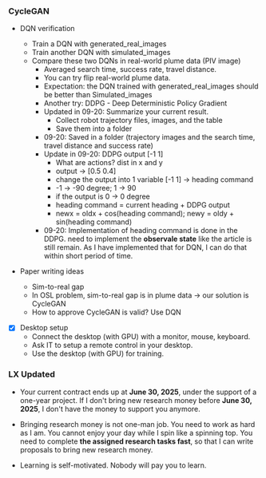 ### CycleGAN
* DQN verification
  * Train a DQN with generated_real_images
  * Train another DQN with simulated_images
  * Compare these two DQNs in real-world plume data (PIV image)
    * Averaged search time, success rate, travel distance.
    * You can try flip real-world plume data. 
    * Expectation: the DQN trained with generated_real_images should be better than Simulated_images
    * Another try: DDPG - Deep Deterministic Policy Gradient
    * Updated in 09-20: Summarize your current result. 
      * Collect robot trajectory files, images, and the table 
      * Save them into a folder
    * 09-20: Saved in a folder (trajectory images and the search time, travel distance and success rate)
    * Update in 09-20: DDPG output [-1 1]  
      * What are actions? dist in x and y
      * output -> [0.5 0.4]
      * change the output into 1 variable [-1 1] -> heading command
      * -1 -> -90 degree; 1 -> 90
      * if the output is 0 -> 0 degree
      * heading command = current heading + DDPG output
      * newx = oldx + cos(heading command); newy = oldy + sin(heading command)
    * 09-20: Implementation of heading command is done in the DDPG. need to implement the **observale state** like the article is still remain. As I have implemented that for DQN, I can do that within short period of time. 
    

* Paper writing ideas
  * Sim-to-real gap
  * In OSL problem, sim-to-real gap is in plume data -> our solution is CycleGAN
  * How to approve CycleGAN is valid? Use DQN
 
* [x] Desktop setup
  * Connect the desktop (with GPU) with a monitor, mouse, keyboard.
  * Ask IT to setup a remote control in your desktop.
  * Use the desktop (with GPU) for training. 


### LX Updated
* Your current contract ends up at **June 30, 2025**, under the support of a one-year project. If I don't bring new research money before **June 30, 2025**, I don't have the money to support you anymore. 
  
* Bringing research money is not one-man job. You need to work as hard as I am. You cannot enjoy your day while I spin like a spinning top. You need to complete **the assigned research tasks fast**, so that I can write proposals to bring new research money. 

* Learning is self-motivated. Nobody will pay you to learn. 
  
